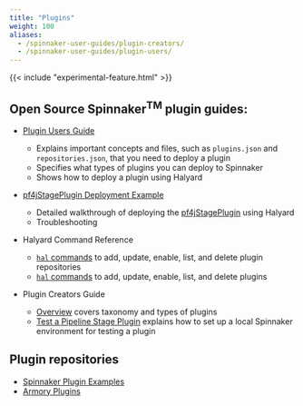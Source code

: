 ```yaml
---
title: "Plugins"
weight: 100
aliases:
  - /spinnaker-user-guides/plugin-creators/
  - /spinnaker-user-guides/plugin-users/
---
```


{{< include "experimental-feature.html" >}}

## Open Source Spinnaker<sup>TM</sup> plugin guides:

* [Plugin Users Guide](https://spinnaker.io/guides/user/plugins)
  * Explains important concepts and files, such as `plugins.json` and `repositories.json`, that you need to deploy a plugin
  * Specifies what types of plugins you can deploy to Spinnaker
  * Shows how to deploy a plugin using Halyard


* [pf4jStagePlugin Deployment Example](https://spinnaker.io/guides/user/plugins/deploy-example/)

  * Detailed walkthrough of deploying the [pf4jStagePlugin](https://github.com/spinnaker-plugin-examples/pf4jStagePlugin) using Halyard
  * Troubleshooting


* Halyard Command Reference

  * [`hal` commands](https://spinnaker.io/reference/halyard/commands/#hal-plugins-repository) to add, update, enable, list, and delete plugin repositories
  * [`hal` commands](https://spinnaker.io/reference/halyard/commands/#hal-plugins) to add, update, enable, list, and delete plugins


* Plugin Creators Guide

  * [Overview](https://spinnaker.io/guides/developer/plugin-creators/overview/) covers taxonomy and types of plugins
  * [Test a Pipeline Stage Plugin](https://spinnaker.io/guides/developer/plugin-creators/deck-plugin/) explains how to set up a local Spinnaker environment for testing a plugin


## Plugin repositories

* [Spinnaker Plugin Examples](https://github.com/spinnaker-plugin-examples)
* [Armory Plugins](https://github.com/armory-plugins)

